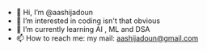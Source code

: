 - 👋 Hi, I’m @aashijadoun
- 👀 I’m interested in coding isn't that obvious 
- 🌱 I’m currently learning AI , ML and DSA
- 📫 How to reach me: my mail: aashijadoun@gmail.com

  

<!---
aashijadoun/aashijadoun is a ✨ special ✨ repository because its `README.md` (this file) appears on your GitHub profile.
You can click the Preview link to take a look at your changes.
--->
